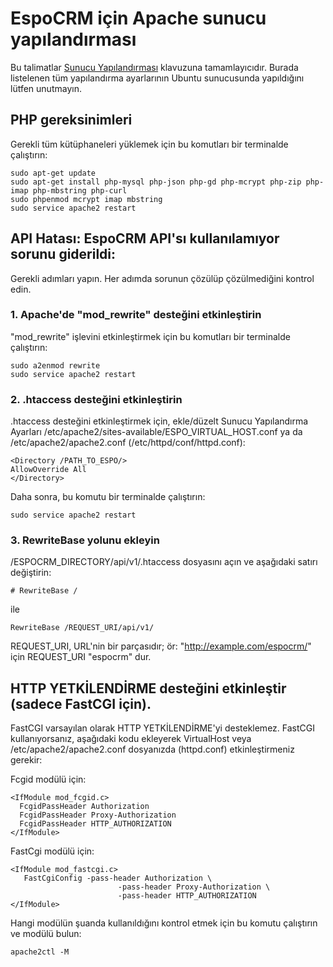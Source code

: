 # EspoCRM için Apache sunucu yapılandırması

Bu talimatlar [Sunucu Yapılandırması](server-configuration.md) klavuzuna tamamlayıcıdır. Burada listelenen tüm yapılandırma ayarlarının Ubuntu sunucusunda yapıldığını lütfen unutmayın.

## PHP gereksinimleri

Gerekli tüm kütüphaneleri yüklemek için bu komutları bir terminalde çalıştırın:

```
sudo apt-get update
sudo apt-get install php-mysql php-json php-gd php-mcrypt php-zip php-imap php-mbstring php-curl
sudo phpenmod mcrypt imap mbstring
sudo service apache2 restart
```

## API Hatası: EspoCRM API'sı kullanılamıyor sorunu giderildi:

Gerekli adımları yapın. Her adımda sorunun çözülüp çözülmediğini kontrol edin.

### 1. Apache'de "mod_rewrite" desteğini etkinleştirin 

"mod_rewrite" işlevini etkinleştirmek için bu komutları bir terminalde çalıştırın:

```
sudo a2enmod rewrite
sudo service apache2 restart
```

### 2. .htaccess desteğini etkinleştirin

.htaccess desteğini etkinleştirmek için, ekle/düzelt Sunucu Yapılandırma Ayarları /etc/apache2/sites-available/ESPO_VIRTUAL_HOST.conf ya da /etc/apache2/apache2.conf (/etc/httpd/conf/httpd.conf):

```
<Directory /PATH_TO_ESPO/>
AllowOverride All
</Directory>
```

Daha sonra, bu komutu bir terminalde çalıştırın:

```
sudo service apache2 restart
```

### 3. RewriteBase yolunu ekleyin

/ESPOCRM_DIRECTORY/api/v1/.htaccess dosyasını açın ve aşağıdaki satırı değiştirin:

```
# RewriteBase /
```

ile

```
RewriteBase /REQUEST_URI/api/v1/
```

REQUEST_URI, URL'nin bir parçasıdır; ör: "http://example.com/espocrm/" için REQUEST_URI "espocrm" dur.


## HTTP YETKİLENDİRME desteğini etkinleştir (sadece FastCGI için).

FastCGI varsayılan olarak HTTP YETKİLENDİRME'yi desteklemez. FastCGI kullanıyorsanız, aşağıdaki kodu ekleyerek VirtualHost veya /etc/apache2/apache2.conf dosyanızda (httpd.conf) etkinleştirmeniz gerekir:

Fcgid modülü için:

```
<IfModule mod_fcgid.c>
  FcgidPassHeader Authorization
  FcgidPassHeader Proxy-Authorization
  FcgidPassHeader HTTP_AUTHORIZATION  
</IfModule>
```

FastCgi modülü için:

```
<IfModule mod_fastcgi.c>
   FastCgiConfig -pass-header Authorization \
                        -pass-header Proxy-Authorization \
                        -pass-header HTTP_AUTHORIZATION  
</IfModule>
```

Hangi modülün şuanda kullanıldığını kontrol etmek için bu komutu çalıştırın ve modülü bulun:

```
apache2ctl -M
```
